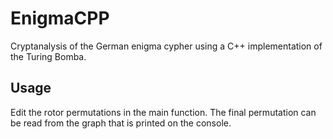 # EnigmaCPP
Cryptanalysis of the German enigma cypher using a C++ implementation of the Turing Bomba.

## Usage
Edit the rotor permutations in the main function. The final permutation can be read from the graph that is printed on the console.

